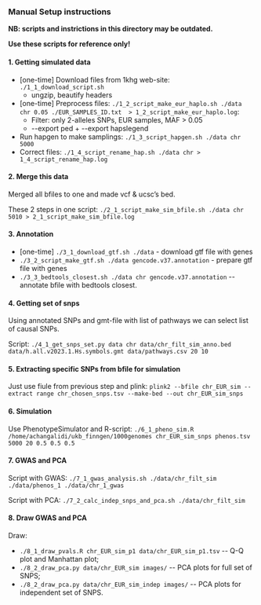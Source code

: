 ### Manual Setup instructions 

__NB: scripts and instrictions in this directory may be outdated.__

__Use these scripts for reference only!__

#### 1. Getting simulated data
* [one-time] Download files from 1khg web-site: `./1_1_download_script.sh`
    * ungzip, beautify headers
* [one-time] Preprocess files: `./1_2_script_make_eur_haplo.sh ./data chr 0.05 ./EUR_SAMPLES_ID.txt  > 1_2_script_make_eur_haplo.log`:
    * Filter: only 2-alleles SNPs, EUR samples, MAF > 0.05
    * --export ped + --export hapslegend
* Run hapgen to make samplings: `./1_3_script_hapgen.sh ./data chr 5000`
* Correct files: `./1_4_script_rename_hap.sh ./data chr > 1_4_script_rename_hap.log`


#### 2. Merge this data
Merged all bfiles to one and made vcf & ucsc’s bed.

These 2 steps in one script: `./2_1_script_make_sim_bfile.sh ./data chr 5010 > 2_1_script_make_sim_bfile.log`

#### 3. Annotation 
* [one-time] `./3_1_download_gtf.sh ./data` - download gtf file with genes
* `./3_2_script_make_gtf.sh ./data gencode.v37.annotation` - prepare gtf file with genes
* `./3_3_bedtools_closest.sh ./data chr gencode.v37.annotation` -- annotate bfile with bedtools closest.

#### 4. Getting set of snps

Using annotated SNPs and gmt-file with list of pathways we can select list of causal SNPs. 

Script:  `./4_1_get_snps_set.py data chr data/chr_filt_sim_anno.bed data/h.all.v2023.1.Hs.symbols.gmt data/pathways.csv 20 10`

#### 5. Extracting specific SNPs from bfile for simulation

Just use fiule from previous step and plink: `plink2 --bfile chr_EUR_sim --extract range chr_chosen_snps.tsv --make-bed --out chr_EUR_sim_snps`

#### 6. Simulation

Use PhenotypeSimulator and R-script:
`./6_1_pheno_sim.R /home/achangalidi/ukb_finngen/1000genomes chr_EUR_sim_snps phenos.tsv 5000 20 0.5 0.5 0.5`

#### 7. GWAS and PCA 

Script with GWAS:
`./7_1_gwas_analysis.sh ./data/chr_filt_sim ./data/phenos_1 ./data/chr_1_gwas`

Script with PCA:
`./7_2_calc_indep_snps_and_pca.sh ./data/chr_filt_sim`


#### 8. Draw GWAS and PCA

Draw:
* `./8_1_draw_pvals.R chr_EUR_sim_p1 data/chr_EUR_sim_p1.tsv` -- Q-Q plot and Manhattan plot;
* `./8_2_draw_pca.py data/chr_EUR_sim images/` -- PCA plots for full set of SNPS;
* `./8_2_draw_pca.py data/chr_EUR_sim_indep images/` -- PCA plots for independent set of SNPS.